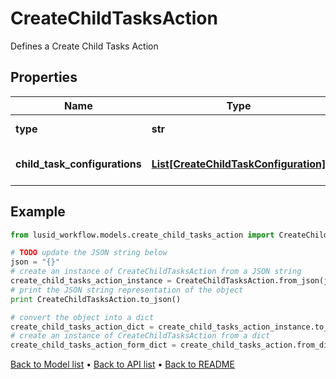 # CreateChildTasksAction

Defines a Create Child Tasks Action

## Properties
Name | Type | Description | Notes
------------ | ------------- | ------------- | -------------
**type** | **str** | Type name for this Action | 
**child_task_configurations** | [**List[CreateChildTaskConfiguration]**](CreateChildTaskConfiguration.md) | The Child Task Configurations | 

## Example

```python
from lusid_workflow.models.create_child_tasks_action import CreateChildTasksAction

# TODO update the JSON string below
json = "{}"
# create an instance of CreateChildTasksAction from a JSON string
create_child_tasks_action_instance = CreateChildTasksAction.from_json(json)
# print the JSON string representation of the object
print CreateChildTasksAction.to_json()

# convert the object into a dict
create_child_tasks_action_dict = create_child_tasks_action_instance.to_dict()
# create an instance of CreateChildTasksAction from a dict
create_child_tasks_action_form_dict = create_child_tasks_action.from_dict(create_child_tasks_action_dict)
```
[Back to Model list](../README.md#documentation-for-models) &#8226; [Back to API list](../README.md#documentation-for-api-endpoints) &#8226; [Back to README](../README.md)


